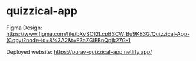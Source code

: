 # quizzical-app

Figma Design:
https://www.figma.com/file/bXySO12LcpBSCWfBu9K83G/Quizzical-App-(Copy)?node-id=8%3A2&t=F3aZGIEBpQpjk27G-1

Deployed website:
https://purav-quizzical-app.netlify.app/
